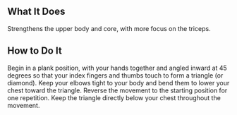 ## What It Does

Strengthens the upper body and core, with more focus on the triceps.

## How to Do It

Begin in a plank position, with your hands together and angled inward
at 45 degrees so that your index fingers and thumbs touch to form a triangle
(or diamond). Keep your elbows tight to your body and bend them to lower your
chest toward the triangle. Reverse the movement to the starting position
for one repetition. Keep the triangle directly below your chest throughout the movement.
